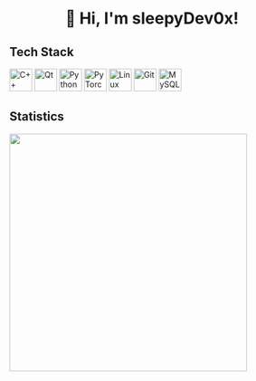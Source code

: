 <h1 align="center">👋 Hi, I'm sleepyDev0x!</h1>

## Tech Stack
<p align="left">
  <!-- C++ -->
  <img src="https://cdn.jsdelivr.net/gh/devicons/devicon/icons/cplusplus/cplusplus-original.svg" alt="C++" width="40" />
  <!-- Qt -->
  <img src="https://cdn.jsdelivr.net/gh/devicons/devicon/icons/qt/qt-original.svg" alt="Qt" width="40" />
  <!-- Python -->
  <img src="https://cdn.jsdelivr.net/gh/devicons/devicon/icons/python/python-original.svg" alt="Python" width="40" />
  <!-- PyTorch -->
  <img src="https://cdn.jsdelivr.net/gh/devicons/devicon/icons/pytorch/pytorch-original.svg" alt="PyTorch" width="40" />
  <!-- Linux -->
  <img src="https://cdn.jsdelivr.net/gh/devicons/devicon/icons/linux/linux-original.svg" alt="Linux" width="40" />
  <!-- Git -->
  <img src="https://cdn.jsdelivr.net/gh/devicons/devicon/icons/git/git-original.svg" alt="Git" width="40" />
  <!-- MySQL -->
  <img src="https://cdn.jsdelivr.net/gh/devicons/devicon/icons/mysql/mysql-original.svg" alt="MySQL" width="40" />
</p>

## Statistics
<img src="https://github-readme-stats.vercel.app/api?username=sleepyDev0x&show_icons=true&theme=tokyonight" width="420"/>
